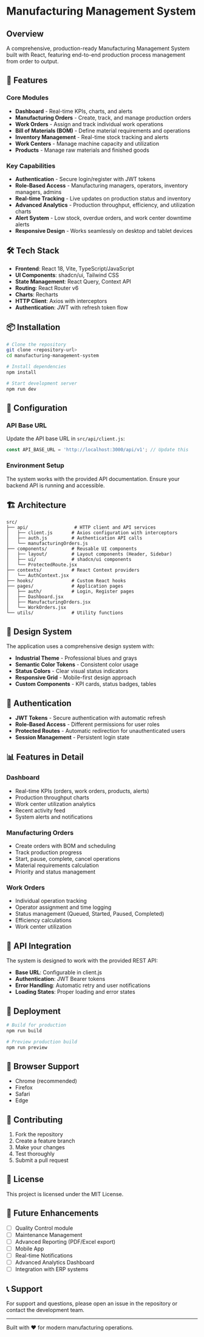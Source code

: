# Manufacturing Management System

## Overview

A comprehensive, production-ready Manufacturing Management System built with React, featuring end-to-end production process management from order to output.

## 🚀 Features

### Core Modules
- **Dashboard** - Real-time KPIs, charts, and alerts
- **Manufacturing Orders** - Create, track, and manage production orders
- **Work Orders** - Assign and track individual work operations
- **Bill of Materials (BOM)** - Define material requirements and operations
- **Inventory Management** - Real-time stock tracking and alerts
- **Work Centers** - Manage machine capacity and utilization
- **Products** - Manage raw materials and finished goods

### Key Capabilities
- **Authentication** - Secure login/register with JWT tokens
- **Role-Based Access** - Manufacturing managers, operators, inventory managers, admins
- **Real-time Tracking** - Live updates on production status and inventory
- **Advanced Analytics** - Production throughput, efficiency, and utilization charts
- **Alert System** - Low stock, overdue orders, and work center downtime alerts
- **Responsive Design** - Works seamlessly on desktop and tablet devices

## 🛠 Tech Stack

- **Frontend**: React 18, Vite, TypeScript/JavaScript
- **UI Components**: shadcn/ui, Tailwind CSS
- **State Management**: React Query, Context API
- **Routing**: React Router v6
- **Charts**: Recharts
- **HTTP Client**: Axios with interceptors
- **Authentication**: JWT with refresh token flow

## 📦 Installation

```bash
# Clone the repository
git clone <repository-url>
cd manufacturing-management-system

# Install dependencies
npm install

# Start development server
npm run dev
```

## 🔧 Configuration

### API Base URL
Update the API base URL in `src/api/client.js`:

```javascript
const API_BASE_URL = 'http://localhost:3000/api/v1'; // Update this
```

### Environment Setup
The system works with the provided API documentation. Ensure your backend API is running and accessible.

## 🏗 Architecture

```
src/
├── api/                 # HTTP client and API services
│   ├── client.js       # Axios configuration with interceptors
│   ├── auth.js         # Authentication API calls
│   └── manufacturingOrders.js
├── components/         # Reusable UI components
│   ├── layout/         # Layout components (Header, Sidebar)
│   ├── ui/             # shadcn/ui components
│   └── ProtectedRoute.jsx
├── contexts/           # React Context providers
│   └── AuthContext.jsx
├── hooks/              # Custom React hooks
├── pages/              # Application pages
│   ├── auth/           # Login, Register pages
│   ├── Dashboard.jsx
│   ├── ManufacturingOrders.jsx
│   └── WorkOrders.jsx
└── utils/              # Utility functions
```

## 🎨 Design System

The application uses a comprehensive design system with:
- **Industrial Theme** - Professional blues and grays
- **Semantic Color Tokens** - Consistent color usage
- **Status Colors** - Clear visual status indicators
- **Responsive Grid** - Mobile-first design approach
- **Custom Components** - KPI cards, status badges, tables

## 🔐 Authentication

- **JWT Tokens** - Secure authentication with automatic refresh
- **Role-Based Access** - Different permissions for user roles
- **Protected Routes** - Automatic redirection for unauthenticated users
- **Session Management** - Persistent login state

## 📊 Features in Detail

### Dashboard
- Real-time KPIs (orders, work orders, products, alerts)
- Production throughput charts
- Work center utilization analytics
- Recent activity feed
- System alerts and notifications

### Manufacturing Orders
- Create orders with BOM and scheduling
- Track production progress
- Start, pause, complete, cancel operations
- Material requirements calculation
- Priority and status management

### Work Orders
- Individual operation tracking
- Operator assignment and time logging
- Status management (Queued, Started, Paused, Completed)
- Efficiency calculations
- Work center utilization

## 🔄 API Integration

The system is designed to work with the provided REST API:
- **Base URL**: Configurable in client.js
- **Authentication**: JWT Bearer tokens
- **Error Handling**: Automatic retry and user notifications
- **Loading States**: Proper loading and error states

## 🚀 Deployment

```bash
# Build for production
npm run build

# Preview production build
npm run preview
```

## 📱 Browser Support

- Chrome (recommended)
- Firefox
- Safari
- Edge

## 🤝 Contributing

1. Fork the repository
2. Create a feature branch
3. Make your changes
4. Test thoroughly
5. Submit a pull request

## 📄 License

This project is licensed under the MIT License.

## 🎯 Future Enhancements

- [ ] Quality Control module
- [ ] Maintenance Management
- [ ] Advanced Reporting (PDF/Excel export)
- [ ] Mobile App
- [ ] Real-time Notifications
- [ ] Advanced Analytics Dashboard
- [ ] Integration with ERP systems

## 📞 Support

For support and questions, please open an issue in the repository or contact the development team.

---

Built with ❤️ for modern manufacturing operations.